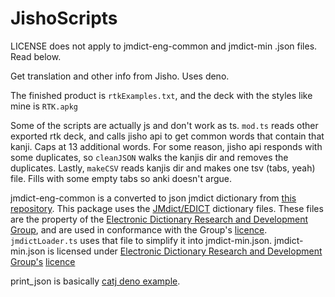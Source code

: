 # JishoScripts

LICENSE does not apply to jmdict-eng-common and jmdict-min .json files. Read below.

Get translation and other info from Jisho. Uses deno.

The finished product is `rtkExamples.txt`, and the deck with the styles like mine is `RTK.apkg`

Some of the scripts are actually js and don't work as ts.
`mod.ts` reads other exported rtk deck, and calls jisho api to get common words that contain that kanji. Caps at 13 additional words.
For some reason, jisho api responds with some duplicates, so `cleanJSON` walks the kanjis dir and removes the duplicates.
Lastly, `makeCSV` reads kanjis dir and makes one tsv (tabs, yeah) file. Fills with some empty tabs so anki doesn't argue.

jmdict-eng-common is a converted to json jmdict dictionary from [this repository](https://github.com/scriptin/jmdict-simplified). This package uses the [JMdict/EDICT](http://www.edrdg.org/wiki/index.php/JMdict-EDICT_Dictionary_Project) dictionary files. These files are the property of the [Electronic Dictionary Research and Development Group](http://www.edrdg.org/), and are used in conformance with the Group's [licence](http://www.edrdg.org/edrdg/licence.html). 
`jmdictLoader.ts` uses that file to simplify it into jmdict-min.json. jmdict-min.json is licensed under [Electronic Dictionary Research and Development Group's](http://www.edrdg.org/) [licence](http://www.edrdg.org/edrdg/licence.html)

print_json is basically
[catj deno example](https://deno.land/std@0.95.0/examples/catj.ts).
